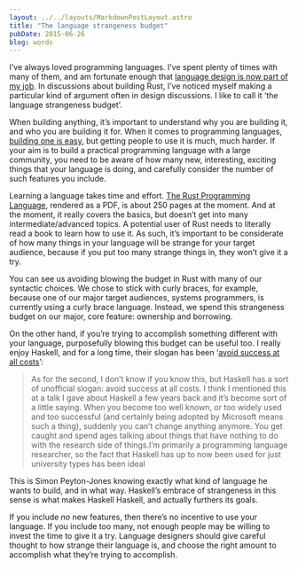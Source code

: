 ```yaml
---
layout: ../../layouts/MarkdownPostLayout.astro
title: "The language strangeness budget"
pubDate: 2015-06-26
blog: words
---
```



I’ve always loved programming languages. I’ve spent plenty of times with many of them, and am fortunate enough that [language design is now part of my job](http://blog.rust-lang.org/2014/12/12/Core-Team.html). In discussions about building Rust, I’ve noticed myself making a particular kind of argument often in design discussions. I like to call it ‘the language strangeness budget’.

When building anything, it’s important to understand why you are building it, and who you are building it for. When it comes to programming languages, [building one is easy](https://github.com/steveklabnik/mojikun), but getting people to use it is much, much harder. If your aim is to build a practical programming language with a large community, you need to be aware of how many new, interesting, exciting things that your language is doing, and carefully consider the number of such features you include.

Learning a language takes time and effort. [The Rust Programming Language](http://doc.rust-lang.org/stable/book/), rendered as a PDF, is about 250 pages at the moment. And at the moment, it really covers the basics, but doesn’t get into many intermediate/advanced topics. A potential user of Rust needs to literally read a book to learn how to use it. As such, it’s important to be considerate of how many things in your language will be strange for your target audience, because if you put too many strange things in, they won’t give it a try.

You can see us avoiding blowing the budget in Rust with many of our syntactic choices. We chose to stick with curly braces, for example, because one of our major target audiences, systems programmers, is currently using a curly brace language. Instead, we spend this strangeness budget on our major, core feature: ownership and borrowing.

On the other hand, if you’re trying to accomplish something different with your language, purposefully blowing this budget can be useful too. I really enjoy Haskell, and for a long time, their slogan has been ‘[avoid success at all costs](http://www.computerworld.com.au/article/261007/a-z_programming_languages_haskell/)’:

> As for the second, I don’t know if you know this, but Haskell has a sort of unofficial slogan: avoid success at all costs. I think I mentioned this at a talk I gave about Haskell a few years back and it’s become sort of a little saying. When you become too well known, or too widely used and too successful (and certainly being adopted by Microsoft means such a thing), suddenly you can’t change anything anymore. You get caught and spend ages talking about things that have nothing to do with the research side of things.I’m primarily a programming language researcher, so the fact that Haskell has up to now been used for just university types has been ideal
> 

This is Simon Peyton-Jones knowing exactly what kind of language he wants to build, and in what way. Haskell’s embrace of strangeness in this sense is what makes Haskell Haskell, and actually furthers its goals.

If you include *no* new features, then there’s no incentive to use your language. If you include too many, not enough people may be willing to invest the time to give it a try. Language designers should give careful thought to how strange their language is, and choose the right amount to accomplish what they’re trying to accomplish.
